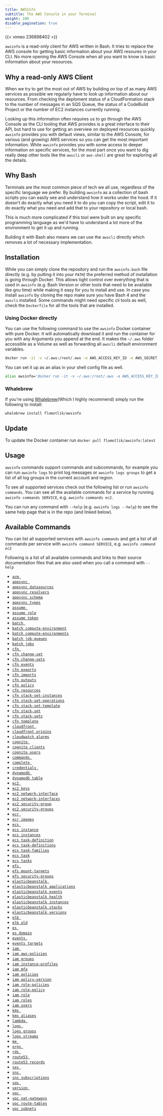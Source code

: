 ```yaml
---
title: AWSInfo
subtitle: The AWS Console in your Terminal
weight: 200
disable_pagination: true
---
```


{{< vimeo 236898402 >}}

`awsinfo` is a read-only client for AWS written in Bash. It tries to replace the AWS console for getting basic information about your AWS resoures in your CLI. No more opening the AWS Console when all you want to know is basic information about your resources.

## Why a read-only AWS Client
When we try to get the most out of AWS by building on top of as many AWS services as possible we regularly have to look up information about our resources. From checking the deploment status of a CloudFormation stack to the number of messages in an SQS Queue, the status of a CodeBuild Project or the number of EC2 instances currently running.

Looking up this information often requires us to go through the AWS Console as the CLI tooling that AWS provides is a great interface to their API, but hard to use for getting an overview on deployed resources quickly. `awsinfo` provides you with default views, similar to the AWS Console, for various (and growing) AWS services so you can get the most important information. While `awsinfo` provides you with some access to deeper information on specific services, for the most part once you want to dig really deep other tools like the `awscli` or `aws-shell` are great for exploring all the details.

## Why Bash

Terminals are the most common piece of tech we all use, regardless of the specific language we prefer. By building `awsinfo` as a collection of bash scripts you can easily see and understand how it works under the hood. If it doesn't do exactly what you need it to do you can copy the script, edit it to do exactly what you need and add that to your repository or local bash.

This is much more complicated if this tool were built on any specific programming language as we'd have to understand a lot more of the environment to get it up and running.

Building it with Bash also means we can use the `awscli` directly which removes a lot of necessary implementation.

## Installation

While you can simply clone the repository and run the `awsinfo.bash` file directly (e.g. by putting it into your `PATH`) the preferred method of installation is going through Docker. This allows tight control over everything that is used in `awsinfo` (e.g. Bash Version or other tools that need to be available like gnu time) while making it easy for you to install and use. In case you install `awsinfo` by cloning the repo make sure you have Bash 4 and the `awscli` installed. Some commands might need specific cli tools as well, check the `Dockerfile` for all the tools that are installed.

### Using Docker directly

You can use the following command to use the `awsinfo` Docker container with pure Docker. It will automatically download it and run the container for you with any Arguments you append at the end. It makes the `~/.aws` folder accessible as a Volume as well as forwarding all `awscli` default environment variables.

```bash
docker run -it -v ~/.aws:/root/.aws -e AWS_ACCESS_KEY_ID -e AWS_SECRET_ACCESS_KEY -e AWS_SESSION_TOKEN -e AWS_DEFAULT_REGION -e AWS_DEFAULT_PROFILE -e AWS_CONFIG_FILE flomotlik/awsinfo ARGUMENTS_FOR_AWSINFO
```

You can set it up as an alias in your shell config file as well.

```bash
alias awsinfo='docker run -it -v ~/.aws:/root/.aws -e AWS_ACCESS_KEY_ID -e AWS_SECRET_ACCESS_KEY -e AWS_SESSION_TOKEN -e AWS_DEFAULT_REGION -e AWS_DEFAULT_PROFILE -e AWS_CONFIG_FILE flomotlik/awsinfo'
```

### Whalebrew

If you're using [Whalebrew](https://github.com/bfirsh/whalebrew)(Which I highly recommend) simply run the following to install:

```bash
whalebrew install flomotlik/awsinfo
```

## Update

To update the Docker container run `docker pull flomotlik/awsinfo:latest`

## Usage

`awsinfo` commands support commands and subcommands, for example you can run `awsinfo logs` to print log messages
or `awsinfo logs groups` to get a list of all log groups in the current account and region.

To see all supported services check out the following list or run `awsinfo commands`.
You can see all the available commands for a service by running `awsinfo commands SERVICE`, e.g.
`awsinfo commands ec2`.

You can run any command with `--help` (e.g. `awsinfo logs --help`) to see the same help
page that is in the repo (and linked below).

## Available Commands

You can list all supported services with `awsinfo commands` and get a list of all commands per service with `awsinfo command SERVICE`, e.g. `awsinfo command ec2`

Following is a list of all available commands and links to their source documentation files that are also used when you call a command with `--help`

* [`acm `](https://github.com/flomotlik/awsinfo/blob/master/scripts/commands/acm/index.md)
* [`appsync `](https://github.com/flomotlik/awsinfo/blob/master/scripts/commands/appsync/index.md)
* [`appsync datasources`](https://github.com/flomotlik/awsinfo/blob/master/scripts/commands/appsync/datasources.md)
* [`appsync resolvers`](https://github.com/flomotlik/awsinfo/blob/master/scripts/commands/appsync/resolvers.md)
* [`appsync schema`](https://github.com/flomotlik/awsinfo/blob/master/scripts/commands/appsync/schema.md)
* [`appsync types`](https://github.com/flomotlik/awsinfo/blob/master/scripts/commands/appsync/types.md)
* [`assume `](https://github.com/flomotlik/awsinfo/blob/master/scripts/commands/assume/index.md)
* [`assume role`](https://github.com/flomotlik/awsinfo/blob/master/scripts/commands/assume/role.md)
* [`assume token`](https://github.com/flomotlik/awsinfo/blob/master/scripts/commands/assume/token.md)
* [`batch `](https://github.com/flomotlik/awsinfo/blob/master/scripts/commands/batch/index.md)
* [`batch compute-environment`](https://github.com/flomotlik/awsinfo/blob/master/scripts/commands/batch/compute-environment.md)
* [`batch compute-environments`](https://github.com/flomotlik/awsinfo/blob/master/scripts/commands/batch/compute-environments.md)
* [`batch job-queues`](https://github.com/flomotlik/awsinfo/blob/master/scripts/commands/batch/job-queues.md)
* [`batch jobs`](https://github.com/flomotlik/awsinfo/blob/master/scripts/commands/batch/jobs.md)
* [`cfn `](https://github.com/flomotlik/awsinfo/blob/master/scripts/commands/cfn/index.md)
* [`cfn change-set`](https://github.com/flomotlik/awsinfo/blob/master/scripts/commands/cfn/change-set.md)
* [`cfn change-sets`](https://github.com/flomotlik/awsinfo/blob/master/scripts/commands/cfn/change-sets.md)
* [`cfn events`](https://github.com/flomotlik/awsinfo/blob/master/scripts/commands/cfn/events.md)
* [`cfn exports`](https://github.com/flomotlik/awsinfo/blob/master/scripts/commands/cfn/exports.md)
* [`cfn imports`](https://github.com/flomotlik/awsinfo/blob/master/scripts/commands/cfn/imports.md)
* [`cfn outputs`](https://github.com/flomotlik/awsinfo/blob/master/scripts/commands/cfn/outputs.md)
* [`cfn policy`](https://github.com/flomotlik/awsinfo/blob/master/scripts/commands/cfn/policy.md)
* [`cfn resources`](https://github.com/flomotlik/awsinfo/blob/master/scripts/commands/cfn/resources.md)
* [`cfn stack-set-instances`](https://github.com/flomotlik/awsinfo/blob/master/scripts/commands/cfn/stack-set-instances.md)
* [`cfn stack-set-operations`](https://github.com/flomotlik/awsinfo/blob/master/scripts/commands/cfn/stack-set-operations.md)
* [`cfn stack-set-template`](https://github.com/flomotlik/awsinfo/blob/master/scripts/commands/cfn/stack-set-template.md)
* [`cfn stack-set`](https://github.com/flomotlik/awsinfo/blob/master/scripts/commands/cfn/stack-set.md)
* [`cfn stack-sets`](https://github.com/flomotlik/awsinfo/blob/master/scripts/commands/cfn/stack-sets.md)
* [`cfn template`](https://github.com/flomotlik/awsinfo/blob/master/scripts/commands/cfn/template.md)
* [`cloudfront `](https://github.com/flomotlik/awsinfo/blob/master/scripts/commands/cloudfront/index.md)
* [`cloudfront origins`](https://github.com/flomotlik/awsinfo/blob/master/scripts/commands/cloudfront/origins.md)
* [`cloudwatch alarms`](https://github.com/flomotlik/awsinfo/blob/master/scripts/commands/cloudwatch/alarms.md)
* [`cognito `](https://github.com/flomotlik/awsinfo/blob/master/scripts/commands/cognito/index.md)
* [`cognito clients`](https://github.com/flomotlik/awsinfo/blob/master/scripts/commands/cognito/clients.md)
* [`cognito users`](https://github.com/flomotlik/awsinfo/blob/master/scripts/commands/cognito/users.md)
* [`commands `](https://github.com/flomotlik/awsinfo/blob/master/scripts/commands/commands/index.md)
* [`complete `](https://github.com/flomotlik/awsinfo/blob/master/scripts/commands/complete/index.md)
* [`credentials `](https://github.com/flomotlik/awsinfo/blob/master/scripts/commands/credentials/index.md)
* [`dynamodb `](https://github.com/flomotlik/awsinfo/blob/master/scripts/commands/dynamodb/index.md)
* [`dynamodb table`](https://github.com/flomotlik/awsinfo/blob/master/scripts/commands/dynamodb/table.md)
* [`ec2 `](https://github.com/flomotlik/awsinfo/blob/master/scripts/commands/ec2/index.md)
* [`ec2 keys`](https://github.com/flomotlik/awsinfo/blob/master/scripts/commands/ec2/keys.md)
* [`ec2 network-interface`](https://github.com/flomotlik/awsinfo/blob/master/scripts/commands/ec2/network-interface.md)
* [`ec2 network-interfaces`](https://github.com/flomotlik/awsinfo/blob/master/scripts/commands/ec2/network-interfaces.md)
* [`ec2 security-group`](https://github.com/flomotlik/awsinfo/blob/master/scripts/commands/ec2/security-group.md)
* [`ec2 security-groups`](https://github.com/flomotlik/awsinfo/blob/master/scripts/commands/ec2/security-groups.md)
* [`ecr `](https://github.com/flomotlik/awsinfo/blob/master/scripts/commands/ecr/index.md)
* [`ecr images`](https://github.com/flomotlik/awsinfo/blob/master/scripts/commands/ecr/images.md)
* [`ecs `](https://github.com/flomotlik/awsinfo/blob/master/scripts/commands/ecs/index.md)
* [`ecs instance`](https://github.com/flomotlik/awsinfo/blob/master/scripts/commands/ecs/instance.md)
* [`ecs instances`](https://github.com/flomotlik/awsinfo/blob/master/scripts/commands/ecs/instances.md)
* [`ecs task-definition`](https://github.com/flomotlik/awsinfo/blob/master/scripts/commands/ecs/task-definition.md)
* [`ecs task-definitions`](https://github.com/flomotlik/awsinfo/blob/master/scripts/commands/ecs/task-definitions.md)
* [`ecs task-families`](https://github.com/flomotlik/awsinfo/blob/master/scripts/commands/ecs/task-families.md)
* [`ecs task`](https://github.com/flomotlik/awsinfo/blob/master/scripts/commands/ecs/task.md)
* [`ecs tasks`](https://github.com/flomotlik/awsinfo/blob/master/scripts/commands/ecs/tasks.md)
* [`efs `](https://github.com/flomotlik/awsinfo/blob/master/scripts/commands/efs/index.md)
* [`efs mount-targets`](https://github.com/flomotlik/awsinfo/blob/master/scripts/commands/efs/mount-targets.md)
* [`efs security-groups`](https://github.com/flomotlik/awsinfo/blob/master/scripts/commands/efs/security-groups.md)
* [`elasticbeanstalk `](https://github.com/flomotlik/awsinfo/blob/master/scripts/commands/elasticbeanstalk/index.md)
* [`elasticbeanstalk applications`](https://github.com/flomotlik/awsinfo/blob/master/scripts/commands/elasticbeanstalk/applications.md)
* [`elasticbeanstalk events`](https://github.com/flomotlik/awsinfo/blob/master/scripts/commands/elasticbeanstalk/events.md)
* [`elasticbeanstalk health`](https://github.com/flomotlik/awsinfo/blob/master/scripts/commands/elasticbeanstalk/health.md)
* [`elasticbeanstalk instances`](https://github.com/flomotlik/awsinfo/blob/master/scripts/commands/elasticbeanstalk/instances.md)
* [`elasticbeanstalk stacks`](https://github.com/flomotlik/awsinfo/blob/master/scripts/commands/elasticbeanstalk/stacks.md)
* [`elasticbeanstalk versions`](https://github.com/flomotlik/awsinfo/blob/master/scripts/commands/elasticbeanstalk/versions.md)
* [`elb `](https://github.com/flomotlik/awsinfo/blob/master/scripts/commands/elb/index.md)
* [`elb old`](https://github.com/flomotlik/awsinfo/blob/master/scripts/commands/elb/old.md)
* [`es `](https://github.com/flomotlik/awsinfo/blob/master/scripts/commands/es/index.md)
* [`es domain`](https://github.com/flomotlik/awsinfo/blob/master/scripts/commands/es/domain.md)
* [`events `](https://github.com/flomotlik/awsinfo/blob/master/scripts/commands/events/index.md)
* [`events targets`](https://github.com/flomotlik/awsinfo/blob/master/scripts/commands/events/targets.md)
* [`iam `](https://github.com/flomotlik/awsinfo/blob/master/scripts/commands/iam/index.md)
* [`iam aws-policies`](https://github.com/flomotlik/awsinfo/blob/master/scripts/commands/iam/aws-policies.md)
* [`iam groups`](https://github.com/flomotlik/awsinfo/blob/master/scripts/commands/iam/groups.md)
* [`iam instance-profiles`](https://github.com/flomotlik/awsinfo/blob/master/scripts/commands/iam/instance-profiles.md)
* [`iam mfa`](https://github.com/flomotlik/awsinfo/blob/master/scripts/commands/iam/mfa.md)
* [`iam policies`](https://github.com/flomotlik/awsinfo/blob/master/scripts/commands/iam/policies.md)
* [`iam policy-version`](https://github.com/flomotlik/awsinfo/blob/master/scripts/commands/iam/policy-version.md)
* [`iam role-policies`](https://github.com/flomotlik/awsinfo/blob/master/scripts/commands/iam/role-policies.md)
* [`iam role-policy`](https://github.com/flomotlik/awsinfo/blob/master/scripts/commands/iam/role-policy.md)
* [`iam role`](https://github.com/flomotlik/awsinfo/blob/master/scripts/commands/iam/role.md)
* [`iam roles`](https://github.com/flomotlik/awsinfo/blob/master/scripts/commands/iam/roles.md)
* [`iam users`](https://github.com/flomotlik/awsinfo/blob/master/scripts/commands/iam/users.md)
* [`kms `](https://github.com/flomotlik/awsinfo/blob/master/scripts/commands/kms/index.md)
* [`kms aliases`](https://github.com/flomotlik/awsinfo/blob/master/scripts/commands/kms/aliases.md)
* [`lambda `](https://github.com/flomotlik/awsinfo/blob/master/scripts/commands/lambda/index.md)
* [`logs `](https://github.com/flomotlik/awsinfo/blob/master/scripts/commands/logs/index.md)
* [`logs groups`](https://github.com/flomotlik/awsinfo/blob/master/scripts/commands/logs/groups.md)
* [`logs streams`](https://github.com/flomotlik/awsinfo/blob/master/scripts/commands/logs/streams.md)
* [`me `](https://github.com/flomotlik/awsinfo/blob/master/scripts/commands/me/index.md)
* [`orgs `](https://github.com/flomotlik/awsinfo/blob/master/scripts/commands/orgs/index.md)
* [`rds `](https://github.com/flomotlik/awsinfo/blob/master/scripts/commands/rds/index.md)
* [`route53 `](https://github.com/flomotlik/awsinfo/blob/master/scripts/commands/route53/index.md)
* [`route53 records`](https://github.com/flomotlik/awsinfo/blob/master/scripts/commands/route53/records.md)
* [`ses `](https://github.com/flomotlik/awsinfo/blob/master/scripts/commands/ses/index.md)
* [`sns `](https://github.com/flomotlik/awsinfo/blob/master/scripts/commands/sns/index.md)
* [`sns subscriptions`](https://github.com/flomotlik/awsinfo/blob/master/scripts/commands/sns/subscriptions.md)
* [`sqs `](https://github.com/flomotlik/awsinfo/blob/master/scripts/commands/sqs/index.md)
* [`version `](https://github.com/flomotlik/awsinfo/blob/master/scripts/commands/version/index.md)
* [`vpc `](https://github.com/flomotlik/awsinfo/blob/master/scripts/commands/vpc/index.md)
* [`vpc nat-gateways`](https://github.com/flomotlik/awsinfo/blob/master/scripts/commands/vpc/nat-gateways.md)
* [`vpc route-tables`](https://github.com/flomotlik/awsinfo/blob/master/scripts/commands/vpc/route-tables.md)
* [`vpc subnets`](https://github.com/flomotlik/awsinfo/blob/master/scripts/commands/vpc/subnets.md)

